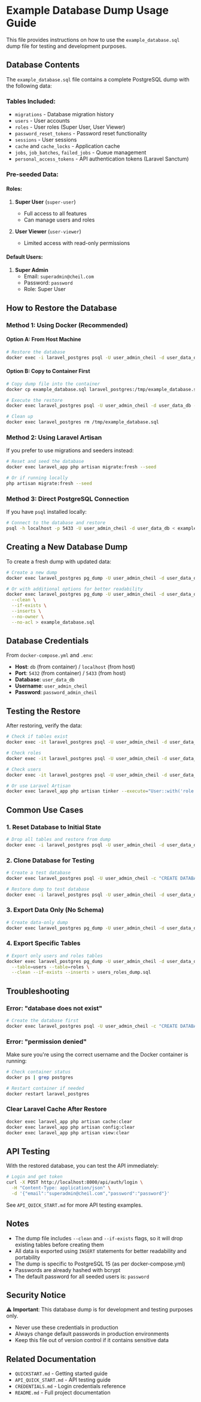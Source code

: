 # Example Database Dump Usage Guide

This file provides instructions on how to use the `example_database.sql` dump file for testing and development purposes.

## Database Contents

The `example_database.sql` file contains a complete PostgreSQL dump with the following data:

### Tables Included:
- `migrations` - Database migration history
- `users` - User accounts
- `roles` - User roles (Super User, User Viewer)
- `password_reset_tokens` - Password reset functionality
- `sessions` - User sessions
- `cache` and `cache_locks` - Application cache
- `jobs`, `job_batches`, `failed_jobs` - Queue management
- `personal_access_tokens` - API authentication tokens (Laravel Sanctum)

### Pre-seeded Data:

#### Roles:
1. **Super User** (`super-user`)
   - Full access to all features
   - Can manage users and roles

2. **User Viewer** (`user-viewer`)
   - Limited access with read-only permissions

#### Default Users:
1. **Super Admin**
   - Email: `superadmin@cheil.com`
   - Password: `password`
   - Role: Super User

## How to Restore the Database

### Method 1: Using Docker (Recommended)

#### Option A: From Host Machine
```bash
# Restore the database
docker exec -i laravel_postgres psql -U user_admin_cheil -d user_data_db < example_database.sql
```

#### Option B: Copy to Container First
```bash
# Copy dump file into the container
docker cp example_database.sql laravel_postgres:/tmp/example_database.sql

# Execute the restore
docker exec laravel_postgres psql -U user_admin_cheil -d user_data_db -f /tmp/example_database.sql

# Clean up
docker exec laravel_postgres rm /tmp/example_database.sql
```

### Method 2: Using Laravel Artisan

If you prefer to use migrations and seeders instead:
```bash
# Reset and seed the database
docker exec laravel_app php artisan migrate:fresh --seed

# Or if running locally
php artisan migrate:fresh --seed
```

### Method 3: Direct PostgreSQL Connection

If you have `psql` installed locally:
```bash
# Connect to the database and restore
psql -h localhost -p 5433 -U user_admin_cheil -d user_data_db < example_database.sql
```

## Creating a New Database Dump

To create a fresh dump with updated data:

```bash
# Create a new dump
docker exec laravel_postgres pg_dump -U user_admin_cheil -d user_data_db --clean --if-exists --inserts > example_database.sql

# Or with additional options for better readability
docker exec laravel_postgres pg_dump -U user_admin_cheil -d user_data_db \
  --clean \
  --if-exists \
  --inserts \
  --no-owner \
  --no-acl > example_database.sql
```

## Database Credentials

From `docker-compose.yml` and `.env`:
- **Host**: `db` (from container) / `localhost` (from host)
- **Port**: `5432` (from container) / `5433` (from host)
- **Database**: `user_data_db`
- **Username**: `user_admin_cheil`
- **Password**: `password_admin_cheil`

## Testing the Restore

After restoring, verify the data:

```bash
# Check if tables exist
docker exec -it laravel_postgres psql -U user_admin_cheil -d user_data_db -c "\dt"

# Check roles
docker exec -it laravel_postgres psql -U user_admin_cheil -d user_data_db -c "SELECT * FROM roles;"

# Check users
docker exec -it laravel_postgres psql -U user_admin_cheil -d user_data_db -c "SELECT id, name, email FROM users;"

# Or use Laravel Artisan
docker exec laravel_app php artisan tinker --execute="User::with('role')->get()"
```

## Common Use Cases

### 1. Reset Database to Initial State
```bash
# Drop all tables and restore from dump
docker exec -i laravel_postgres psql -U user_admin_cheil -d user_data_db < example_database.sql
```

### 2. Clone Database for Testing
```bash
# Create a test database
docker exec laravel_postgres psql -U user_admin_cheil -c "CREATE DATABASE user_data_db_test;"

# Restore dump to test database
docker exec -i laravel_postgres psql -U user_admin_cheil -d user_data_db_test < example_database.sql
```

### 3. Export Data Only (No Schema)
```bash
# Create data-only dump
docker exec laravel_postgres pg_dump -U user_admin_cheil -d user_data_db --data-only --inserts > example_data_only.sql
```

### 4. Export Specific Tables
```bash
# Export only users and roles tables
docker exec laravel_postgres pg_dump -U user_admin_cheil -d user_data_db \
  --table=users --table=roles \
  --clean --if-exists --inserts > users_roles_dump.sql
```

## Troubleshooting

### Error: "database does not exist"
```bash
# Create the database first
docker exec laravel_postgres psql -U user_admin_cheil -c "CREATE DATABASE user_data_db;"
```

### Error: "permission denied"
Make sure you're using the correct username and the Docker container is running:
```bash
# Check container status
docker ps | grep postgres

# Restart container if needed
docker restart laravel_postgres
```

### Clear Laravel Cache After Restore
```bash
docker exec laravel_app php artisan cache:clear
docker exec laravel_app php artisan config:clear
docker exec laravel_app php artisan view:clear
```

## API Testing

With the restored database, you can test the API immediately:

```bash
# Login and get token
curl -X POST http://localhost:8000/api/auth/login \
  -H "Content-Type: application/json" \
  -d '{"email":"superadmin@cheil.com","password":"password"}'
```

See `API_QUICK_START.md` for more API testing examples.

## Notes

- The dump file includes `--clean` and `--if-exists` flags, so it will drop existing tables before creating them
- All data is exported using `INSERT` statements for better readability and portability
- The dump is specific to PostgreSQL 15 (as per docker-compose.yml)
- Passwords are already hashed with bcrypt
- The default password for all seeded users is: `password`

## Security Notice

⚠️ **Important**: This database dump is for development and testing purposes only. 
- Never use these credentials in production
- Always change default passwords in production environments
- Keep this file out of version control if it contains sensitive data

## Related Documentation

- `QUICKSTART.md` - Getting started guide
- `API_QUICK_START.md` - API testing guide
- `CREDENTIALS.md` - Login credentials reference
- `README.md` - Full project documentation

